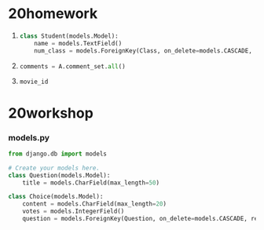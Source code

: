 # 20homework

1. ```python
   class Student(models.Model):
       name = models.TextField()
       num_class = models.ForeignKey(Class, on_delete=models.CASCADE, related_name="students")
   ```

2. ```python
   comments = A.comment_set.all()
   ```

3. `movie_id`



# 20workshop

### models.py

```python
from django.db import models

# Create your models here.
class Question(models.Model):
    title = models.CharField(max_length=50)

class Choice(models.Model):
    content = models.CharField(max_length=20)
    votes = models.IntegerField()
    question = models.ForeignKey(Question, on_delete=models.CASCADE, related_name="choices")
```

